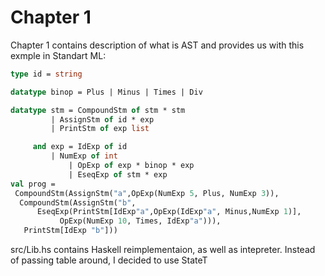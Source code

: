 # Chapter 1

Chapter 1 contains description of what is AST and provides us with this exmple in Standart ML:

```sml
type id = string

datatype binop = Plus | Minus | Times | Div

datatype stm = CompoundStm of stm * stm
	     | AssignStm of id * exp
	     | PrintStm of exp list

     and exp = IdExp of id
	     | NumExp of int
             | OpExp of exp * binop * exp
             | EseqExp of stm * exp
val prog = 
 CompoundStm(AssignStm("a",OpExp(NumExp 5, Plus, NumExp 3)),
  CompoundStm(AssignStm("b",
      EseqExp(PrintStm[IdExp"a",OpExp(IdExp"a", Minus,NumExp 1)],
           OpExp(NumExp 10, Times, IdExp"a"))),
   PrintStm[IdExp "b"]))
```

src/Lib.hs contains Haskell reimplementaion, as well as intepreter. Instead of passing table around, I decided to use StateT
